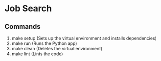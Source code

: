 # Job Search

## Commands

1. make setup  (Sets up the virtual environment and installs dependencies)
2. make run    (Runs the Python app)
3. make clean  (Deletes the virtual environment)
4. make lint   (Lints the code)

